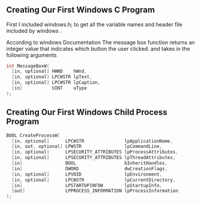#

## Creating Our First Windows C Program

First I included windows.h; to get all the variable names and header file included by windows . 

According to windows Documentation The message box function returns an integer value that indicates which button the user clicked. and takes in the following arguments 
```c
int MessageBoxW(
  [in, optional] HWND    hWnd,
  [in, optional] LPCWSTR lpText,
  [in, optional] LPCWSTR lpCaption,
  [in]           UINT    uType
);

```


## Creating Our First Windows Child Process Program


```c
BOOL CreateProcessW(
  [in, optional]      LPCWSTR               lpApplicationName,
  [in, out, optional] LPWSTR                lpCommandLine,
  [in, optional]      LPSECURITY_ATTRIBUTES lpProcessAttributes,
  [in, optional]      LPSECURITY_ATTRIBUTES lpThreadAttributes,
  [in]                BOOL                  bInheritHandles,
  [in]                DWORD                 dwCreationFlags,
  [in, optional]      LPVOID                lpEnvironment,
  [in, optional]      LPCWSTR               lpCurrentDirectory,
  [in]                LPSTARTUPINFOW        lpStartupInfo,
  [out]               LPPROCESS_INFORMATION lpProcessInformation
);

```